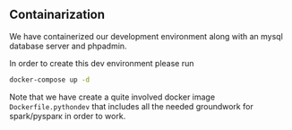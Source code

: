 ## Containarization

We have containerized our development environment along with an mysql database server and phpadmin.

In order to create this dev environment please run

```bash
docker-compose up -d
```

Note that we have create a quite involved docker image `Dockerfile.pythondev` that includes all the needed groundwork for spark/pysparκ in order to work.